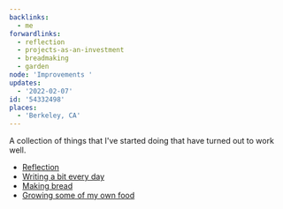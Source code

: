 ```yaml
---
backlinks:
  - me
forwardlinks:
  - reflection
  - projects-as-an-investment
  - breadmaking
  - garden
node: 'Improvements '
updates:
  - '2022-02-07'
id: '54332498'
places:
  - 'Berkeley, CA'
---
```

A collection of things that I've started doing that have turned out to work well. 

- [Reflection](reflection.md)
- [Writing a bit every day](projects-as-an-investment.md)
- [Making bread](breadmaking.md)
- [Growing some of my own food](garden.md)
